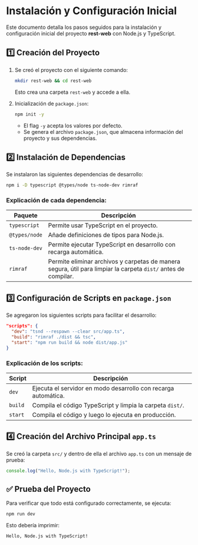 # Instalación y Configuración Inicial

Este documento detalla los pasos seguidos para la instalación y configuración inicial del proyecto **rest-web** con Node.js y TypeScript.

## 1️⃣ Creación del Proyecto

1. Se creó el proyecto con el siguiente comando:

   ```bash
   mkdir rest-web && cd rest-web
   ```

   Esto crea una carpeta `rest-web` y accede a ella.

2. Inicialización de `package.json`:
   ```bash
   npm init -y
   ```
   - El flag `-y` acepta los valores por defecto.
   - Se genera el archivo `package.json`, que almacena información del proyecto y sus dependencias.

## 2️⃣ Instalación de Dependencias

Se instalaron las siguientes dependencias de desarrollo:

```bash
npm i -D typescript @types/node ts-node-dev rimraf
```

### Explicación de cada dependencia:

| Paquete       | Descripción                                                                                                    |
| ------------- | -------------------------------------------------------------------------------------------------------------- |
| `typescript`  | Permite usar TypeScript en el proyecto.                                                                        |
| `@types/node` | Añade definiciones de tipos para Node.js.                                                                      |
| `ts-node-dev` | Permite ejecutar TypeScript en desarrollo con recarga automática.                                              |
| `rimraf`      | Permite eliminar archivos y carpetas de manera segura, útil para limpiar la carpeta `dist/` antes de compilar. |

## 3️⃣ Configuración de Scripts en `package.json`

Se agregaron los siguientes scripts para facilitar el desarrollo:

```json
"scripts": {
  "dev": "tsnd --respawn --clear src/app.ts",
  "build": "rimraf ./dist && tsc",
  "start": "npm run build && node dist/app.js"
}
```

### Explicación de los scripts:

| Script  | Descripción                                                    |
| ------- | -------------------------------------------------------------- |
| `dev`   | Ejecuta el servidor en modo desarrollo con recarga automática. |
| `build` | Compila el código TypeScript y limpia la carpeta `dist/`.      |
| `start` | Compila el código y luego lo ejecuta en producción.            |

## 4️⃣ Creación del Archivo Principal `app.ts`

Se creó la carpeta `src/` y dentro de ella el archivo `app.ts` con un mensaje de prueba:

```typescript
console.log("Hello, Node.js with TypeScript!");
```

## ✅ Prueba del Proyecto

Para verificar que todo está configurado correctamente, se ejecuta:

```bash
npm run dev
```

Esto debería imprimir:

```plaintext
Hello, Node.js with TypeScript!
```
